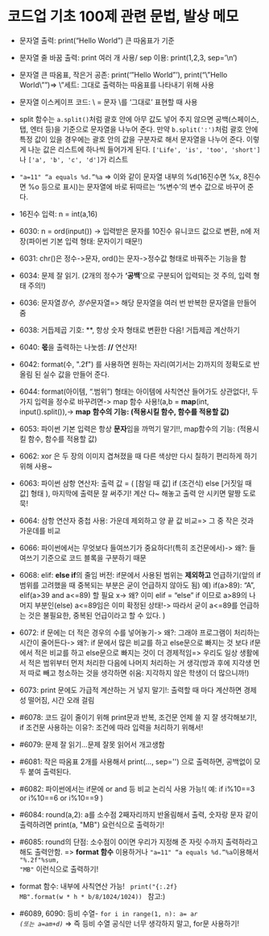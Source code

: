 # 코드업 기초 100제 관련 문법, 발상 메모

- 문자열 출력: print(“Hello World”) 큰 따옴표가 기준

- 문자열 줄 바꿈 출력: print 여러 개 사용/ sep 이용: print(1,2,3, sep=’\n’)

- 문자열 큰 따옴표, 작은거 공존: print(‘”Hello World”’), print(“\”Hello World\””)=> \”세트: 그대로 출력하는 따옴표를 나타내기 위해 사용

- 문자열 이스케이프 코드: \\ = 문자 \를 ‘그대로’ 표현할 때 사용

- split 함수는 `a.split()`처럼 괄호 안에 아무 값도 넣어 주지 않으면 공백(스페이스, 탭, 엔터 등)을 기준으로 문자열을 나누어 준다. 만약 `b.split(':')`처럼 괄호 안에 특정 값이 있을 경우에는 괄호 안의 값을 구분자로 해서 문자열을 나누어 준다. 이렇게 나눈 값은 리스트에 하나씩 들어가게 된다. `['Life', 'is', 'too', 'short']`나 `['a', 'b', 'c', 'd']`가 리스트

- <code>"a=11" “a equals %d.”%a</code>
	=> 이와 같이 문자열 내부의 %d(16진수면 %x, 8진수면 %o 등으로 표시)는 문자열에 바로 뒤따르는 ‘%변수’의 변수 값으로 바꾸어 준다.

- 16진수 입력: n = int(a,16)

- 6030: n = ord(input()) -> 입력받은 문자를 10진수 유니코드 값으로 변환, n에 저장(파이썬 기본 입력 형태: 문자이기 때문!)

- 6031: chr()은 정수->문자, ord()는 문자->정수값 형태로 바꿔주는 기능을 함

- 6034: 문제 잘 읽기. (2개의 정수가 **‘공백**’으로 구분되어 입력되는 것 주의, 입력 형태 주의!)

- 6036: 문자열*정수, 정수*문자열=> 해당 문자열을 여러 번 반복한 문자열을 만들어 줌

- 6038: 거듭제곱 기호: **, 항상 숫자 형태로 변환한 다음! 거듭제곱 계산하기

- 6040: **몫**을 출력하는 나눗셈: **//**  연산자!

- 6042: format(수, ".2f") 를 사용하면 원하는 자리(여기서는 2)까지의 정확도로 반올림 된 실수 값을 만들어 준다.

- 6044: format(아이템, “.범위”) 형태는 아이템에 사칙연산 들어가도 상관없다!, 두 가지 입력을 정수로 바꾸려면-> map 함수 사용!(a,b = **map**(int, input().split()),-> **map** **함수의 기능: (적용시킬 함수, 함수를 적용할 값)**

- 6053: 파이썬 기본 입력은 항상 **문자**임을 까먹기 말기!!, map함수의 기능: (적용시킬 함수, 함수를 적용할 값)

- 6062: xor 은 두 장의 이미지 겹쳐졌을 때 다른 색상만 다시 칠하기 편리하게 하기 위해 사용~

- 6063: 파이썬 삼항 연산자: 출력 값 = ( [참일 때 값] if (조건식) else [거짓일 때 값] 형태 ), 마지막에 출력문 잘 써주기! 계산 다~ 해놓고 출력 안 시키면 말짱 도로묵!

- 6064: 삼항 연산자 중첩 사용: 가운데 제외하고 양 끝 값 비교=> 그 중 작은 것과 가운데를 비교

- 6066: 파이썬에서는 무엇보다 들여쓰기가 중요하다!(특히 조건문에서)-> 왜?: 들여쓰기 기준으로 코드 블록을 구분하기 때문

- 6068: elif: **else if**의 줄임 버전: if문에서 사용된 범위는 **제외하고** 언급하기(앞의 if 범위를 고려했을 때 중복되는 부분은 굳이 언급하지 않아도 됨) 예) if(a>89): “A”, elif(a>39 and a<=89) 할 필요 x-> 왜? 이미 elif = “else” if 이므로 a>89의 나머지 부분인(else) a<=89임은 이미 확정된 상태!-> 따라서 굳이 a<=89를 언급하는 것은 불필요한, 중복된 언급이라고 할 수 있다. )

- 6072: if 문에는 더 적은 경우의 수를 넣어놓기-> 왜?: 그래야 프로그램이 처리하는 시간이 줄어든다-> 왜?: if 문에서 많은 비교를 하고 else문으로 빠지는 것 보다 if문에서 적은 비교를 하고 else문으로 빠지는 것이 더 경제적임=> 우리도 일상 생활에서 적은 범위부터 먼저 처리한 다음에 나머지 처리하는 거 생각(방과 후에 지각생 먼저 따로 빼고 청소하는 것을 생각하면 쉬움: 지각하지 않은 학생이 더 많으니까!)

- 6073: print 문에도 가급적 계산하는 거 넣지 말기!: 출력할 때 마다 계산하면 경제성 떨어짐, 시간 오래 걸림

- #6078: 코드 길이 줄이기 위해 print문과 반복, 조건문 언제 쓸 지 잘 생각해보기!, if 조건문 사용하는 이유?: 조건에 따라 입력을 처리하기 위해서!

- #6079: 문제 잘 읽기…문제 잘못 읽어서 개고생함

- #6081: 작은  따옴표 2개를  사용해서 print(..., sep='') 으로  출력하면, 공백없이  모두  붙여  출력된다.

- #6082: 파이썬에서는 if문에 or and 등  비교  논리식  사용  가능!( 예: if i%10==3 or i%10==6 or i%10==9 )

- #6084: round(a,2): a를 소수점 2째자리까지 반올림해서 출력, 숫자랑 문자 같이 출력하려면 print(a, "MB") 요런식으로 출력하기!
- #6085: round의 단점: 소수점이 0이면 우리가 지정해 준 자릿 수까지 출력하라고 해도 출력안함. => **format 함수** 이용하거나 <code>"a=11" “a equals %d.”%a</code>이용해서 <code>"%.2f"%sum, "MB"</code> 이런식으로 출력하기!
- format 함수: 내부에 사칙연산 가능! <code> print("{:.2f} MB".format(w * h * b/8/1024/1024)) </code> 참고:)

- #6089, 6090: 등비 수열- <code>for i in range(1, n): a= a*r *(또는 a=a*m+d)*</code> => 즉 등비 수열 공식만 너무 생각하지 말고, for문 사용하기!

